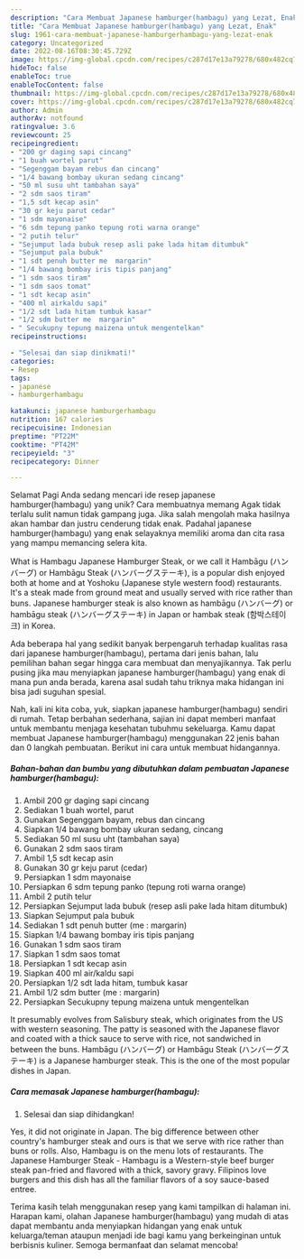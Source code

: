 ```yaml
---
description: "Cara Membuat Japanese hamburger(hambagu) yang Lezat, Enak"
title: "Cara Membuat Japanese hamburger(hambagu) yang Lezat, Enak"
slug: 1961-cara-membuat-japanese-hamburgerhambagu-yang-lezat-enak
category: Uncategorized
date: 2022-08-16T08:30:45.729Z
image: https://img-global.cpcdn.com/recipes/c287d17e13a79278/680x482cq70/japanese-hamburgerhambagu-foto-resep-utama.jpg
hideToc: false
enableToc: true
enableTocContent: false
thumbnail: https://img-global.cpcdn.com/recipes/c287d17e13a79278/680x482cq70/japanese-hamburgerhambagu-foto-resep-utama.jpg
cover: https://img-global.cpcdn.com/recipes/c287d17e13a79278/680x482cq70/japanese-hamburgerhambagu-foto-resep-utama.jpg
author: Admin
authorAv: notfound
ratingvalue: 3.6
reviewcount: 25
recipeingredient:
- "200 gr daging sapi cincang"
- "1 buah wortel parut"
- "Segenggam bayam rebus dan cincang"
- "1/4 bawang bombay ukuran sedang cincang"
- "50 ml susu uht tambahan saya"
- "2 sdm saos tiram"
- "1,5 sdt kecap asin"
- "30 gr keju parut cedar"
- "1 sdm mayonaise"
- "6 sdm tepung panko tepung roti warna orange"
- "2 putih telur"
- "Sejumput lada bubuk resep asli pake lada hitam ditumbuk"
- "Sejumput pala bubuk"
- "1 sdt penuh butter me  margarin"
- "1/4 bawang bombay iris tipis panjang"
- "1 sdm saos tiram"
- "1 sdm saos tomat"
- "1 sdt kecap asin"
- "400 ml airkaldu sapi"
- "1/2 sdt lada hitam tumbuk kasar"
- "1/2 sdm butter me  margarin"
- " Secukupny tepung maizena untuk mengentelkan"
recipeinstructions:

- "Selesai dan siap dinikmati!"
categories:
- Resep
tags:
- japanese
- hamburgerhambagu

katakunci: japanese hamburgerhambagu 
nutrition: 167 calories
recipecuisine: Indonesian
preptime: "PT22M"
cooktime: "PT42M"
recipeyield: "3"
recipecategory: Dinner

---
```



Selamat Pagi Anda sedang mencari ide resep japanese hamburger(hambagu) yang unik? Cara membuatnya memang Agak tidak terlalu sulit namun tidak gampang juga. Jika salah mengolah maka hasilnya akan hambar dan justru cenderung tidak enak. Padahal japanese hamburger(hambagu) yang enak selayaknya memiliki aroma dan cita rasa yang mampu memancing selera kita.


What is Hambagu Japanese Hamburger Steak, or we call it Hambāgu (ハンバーグ) or Hambāgu Steak (ハンバーグステーキ), is a popular dish enjoyed both at home and at Yoshoku (Japanese style western food) restaurants. It&#39;s a steak made from ground meat and usually served with rice rather than buns. Japanese hamburger steak is also known as hambāgu (ハンバーグ) or hambāgu steak (ハンバーグステーキ) in Japan or hambak steak (함박스테이크) in Korea.

Ada beberapa hal yang sedikit banyak berpengaruh terhadap kualitas rasa dari japanese hamburger(hambagu), pertama dari jenis bahan, lalu pemilihan bahan segar hingga cara membuat dan menyajikannya. Tak perlu pusing jika mau menyiapkan japanese hamburger(hambagu) yang enak di mana pun anda berada, karena asal sudah tahu triknya maka hidangan ini bisa jadi suguhan spesial.


Nah, kali ini kita coba, yuk, siapkan japanese hamburger(hambagu) sendiri di rumah. Tetap berbahan sederhana, sajian ini dapat memberi manfaat untuk membantu menjaga kesehatan tubuhmu sekeluarga. Kamu dapat membuat Japanese hamburger(hambagu) menggunakan 22 jenis bahan dan 0 langkah pembuatan. Berikut ini cara untuk membuat hidangannya.

<!--inarticleads1-->

##### Bahan-bahan dan bumbu yang dibutuhkan dalam pembuatan Japanese hamburger(hambagu):

1. Ambil 200 gr daging sapi cincang
1. Sediakan 1 buah wortel, parut
1. Gunakan Segenggam bayam, rebus dan cincang
1. Siapkan 1/4 bawang bombay ukuran sedang, cincang
1. Sediakan 50 ml susu uht (tambahan saya)
1. Gunakan 2 sdm saos tiram
1. Ambil 1,5 sdt kecap asin
1. Gunakan 30 gr keju parut (cedar)
1. Persiapkan 1 sdm mayonaise
1. Persiapkan 6 sdm tepung panko (tepung roti warna orange)
1. Ambil 2 putih telur
1. Persiapkan Sejumput lada bubuk (resep asli pake lada hitam ditumbuk)
1. Siapkan Sejumput pala bubuk
1. Sediakan 1 sdt penuh butter (me : margarin)
1. Siapkan 1/4 bawang bombay iris tipis panjang
1. Gunakan 1 sdm saos tiram
1. Siapkan 1 sdm saos tomat
1. Persiapkan 1 sdt kecap asin
1. Siapkan 400 ml air/kaldu sapi
1. Persiapkan 1/2 sdt lada hitam, tumbuk kasar
1. Ambil 1/2 sdm butter (me : margarin)
1. Persiapkan  Secukupny tepung maizena untuk mengentelkan


It presumably evolves from Salisbury steak, which originates from the US with western seasoning. The patty is seasoned with the Japanese flavor and coated with a thick sauce to serve with rice, not sandwiched in between the buns. Hambāgu (ハンバーグ) or Hambāgu Steak (ハンバーグステーキ) is a Japanese hamburger steak. This is the one of the most popular dishes in Japan. 

<!--inarticleads2-->

##### Cara memasak Japanese hamburger(hambagu):


1. Selesai dan siap dihidangkan!

Yes, it did not originate in Japan. The big difference between other country&#39;s hamburger steak and ours is that we serve with rice rather than buns or rolls. Also, Hambagu is on the menu lots of restaurants. The Japanese Hamburger Steak - Hambagu is a Western-style beef burger steak pan-fried and flavored with a thick, savory gravy. Filipinos love burgers and this dish has all the familiar flavors of a soy sauce-based entree. 

Terima kasih telah menggunakan resep yang kami tampilkan di halaman ini. Harapan kami, olahan Japanese hamburger(hambagu) yang mudah di atas dapat membantu anda menyiapkan hidangan yang enak untuk keluarga/teman ataupun menjadi ide bagi kamu yang berkeinginan untuk berbisnis kuliner. Semoga bermanfaat dan selamat mencoba!
